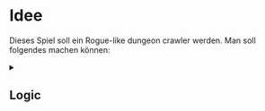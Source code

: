 # Idee
Dieses Spiel soll ein Rogue-like dungeon crawler werden.
Man soll folgendes machen können:
<details>
<summary><h2>Logic</h2></summary>
  <ul>
    <li>
      Pick up an Item 
    </li>
    <li>
      Drop an Item
    </li>
    <li>
      List all Items in Inventory
    </li>
    <li>
      Drop all Items
    </li>
    <li>
      Inspect an Item
    </li>

  </ul>
  <hr>
  <summary><h2>Rooms</h2></summary>
  <ul>
    <li>
      Inspect the current room 
    </li>
    <li>
      Inspect the next possible rooms
    </li>
    <li>
      Get a view of all rooms
    </li>
  </ul>
  

</details>
